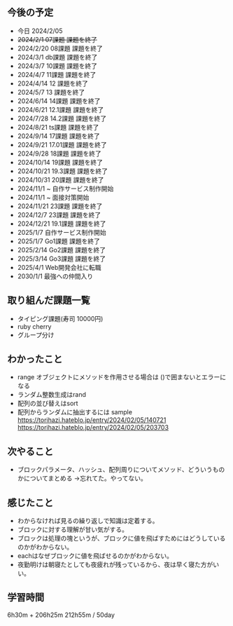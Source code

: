 ## 今後の予定
- 今日 2024/2/05
- ~~2024/2/1 07課題 課題を終了~~
- 2024/2/20 08課題 課題を終了
- 2024/3/1 db課題 課題を終了
- 2024/3/7 10課題 課題を終了
- 2024/4/7 11課題 課題を終了
- 2024/4/14 12 課題を終了
- 2024/5/7 13 課題を終了
- 2024/6/14 14課題 課題を終了
- 2024/6/21 12.1課題 課題を終了
- 2024/7/28 14.2課題 課題を終了
- 2024/8/21 ts課題 課題を終了
- 2024/9/14 17課題 課題を終了
- 2024/9/21 17.01課題 課題を終了
- 2024/9/28 18課題 課題を終了
- 2024/10/14 19課題 課題を終了
- 2024/10/21 19.3課題 課題を終了
- 2024/10/31 20課題 課題を終了
- 2024/11/1 ~ 自作サービス制作開始
- 2024/11/1 ~ 面接対策開始
- 2024/11/21 23課題 課題を終了
- 2024/12/7 23課題 課題を終了
- 2024/12/21 19.1課題 課題を終了
- 2025/1/7 自作サービス制作開始
- 2025/1/7 Go1課題 課題を終了
- 2025/2/14 Go2課題 課題を終了
- 2025/3/14 Go3課題 課題を終了
- 2025/4/1 Web開発会社に転職
- 2030/1/1 最強への仲間入り

## 取り組んだ課題一覧
- タイピング課題(寿司 10000円)
- ruby cherry 
- グループ分け
## わかったこと
- range オブジェクトにメソッドを作用させる場合は ()で囲まないとエラーになる
- ランダム整数生成はrand
- 配列の並び替えはsort
- 配列からランダムに抽出するには sample
https://torihazi.hateblo.jp/entry/2024/02/05/140721
https://torihazi.hateblo.jp/entry/2024/02/05/203703
## 次やること
- ブロックパラメータ、ハッシュ、配列周りについてメソッド、どういうものかについてまとめる ->忘れてた。やってない。
## 感じたこと
- わからなければ見るの繰り返しで知識は定着する。
- ブロックに対する理解が甘い気がする。
- ブロックは処理の塊というが、ブロックに値を飛ばすためにはどうしているのかがわからない。
- eachはなぜブロックに値を飛ばせるのかがわからない。
- 夜勤明けは朝寝たとしても夜疲れが残っているから、夜は早く寝た方がいい。
## 学習時間
6h30m + 206h25m 
212h55m / 50day
